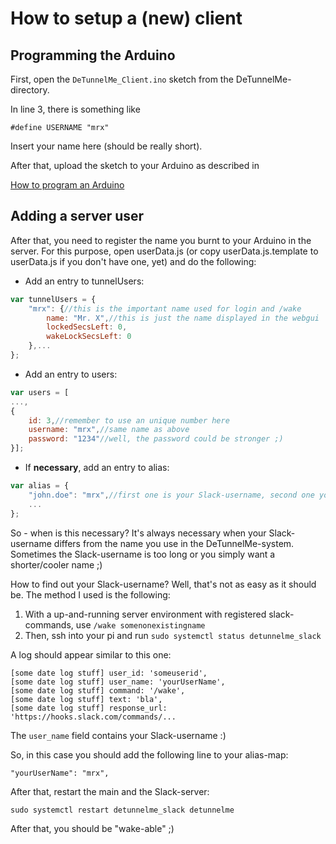 # How to setup a (new) client

## Programming the Arduino

First, open the `DeTunnelMe_Client.ino` sketch from the DeTunnelMe-directory.

In line 3, there is something like 

`#define USERNAME "mrx"`

Insert your name here (should be really short). 

After that, upload the sketch to your Arduino as described in 

[How to program an Arduino](./How-to-program-an-Arduino.md)

## Adding a server user

After that, you need to register the name you burnt to your Arduino in the server. For this purpose, open userData.js (or copy userData.js.template to userData.js if you don't have one, yet) and do the following:

- Add an entry to tunnelUsers:

```javascript
var tunnelUsers = {
    "mrx": {//this is the important name used for login and /wake
        name: "Mr. X",//this is just the name displayed in the webgui
        lockedSecsLeft: 0,
        wakeLockSecsLeft: 0
    },...
};
```

- Add an entry to users:

```javascript
var users = [
...,
{
    id: 3,//remember to use an unique number here
    username: "mrx",//same name as above
    password: "1234"//well, the password could be stronger ;)
}];
```

- If **necessary**, add an entry to alias:

```javascript
var alias = {
    "john.doe": "mrx",//first one is your Slack-username, second one your system name like above
    ...
};
```

So - when is this necessary? It's always necessary when your Slack-username differs from the name you use in the DeTunnelMe-system. Sometimes the Slack-username is too long or you simply want a shorter/cooler name ;)

How to find out your Slack-username? Well, that's not as easy as it should be. The method I used is the following: 

1. With a up-and-running server environment with registered slack-commands, use `/wake somenonexistingname`
2. Then, ssh into your pi and run `sudo systemctl status detunnelme_slack`

  A log should appear similar to this one:

```
[some date log stuff] user_id: 'someuserid',
[some date log stuff] user_name: 'yourUserName',
[some date log stuff] command: '/wake',
[some date log stuff] text: 'bla',
[some date log stuff] response_url: 'https://hooks.slack.com/commands/...
```

The `user_name` field contains your Slack-username :)

So, in this case you should add the following line to your alias-map:

`"yourUserName": "mrx",`

After that, restart the main and the Slack-server:

`sudo systemctl restart detunnelme_slack detunnelme`

After that, you should be "wake-able" ;)
